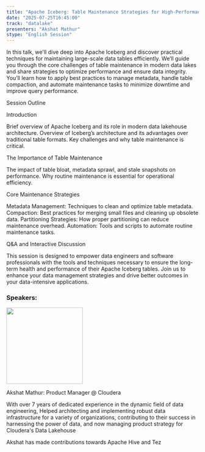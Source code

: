 ```yaml
---
title: "Apache Iceberg: Table Maintenance Strategies for High-Performance Data Lakehouses"
date: "2025-07-25T16:45:00"
track: "datalake"
presenters: "Akshat Mathur"
stype: "English Session"
---
```


In this talk, we'll dive deep into Apache Iceberg and discover practical techniques for maintaining large-scale data tables efficiently. We’ll guide you through the core challenges of table maintenance in modern data lakes and share strategies to optimize performance and ensure data integrity. You’ll learn how to apply best practices to manage metadata, handle table compaction, and automate maintenance tasks to minimize downtime and improve query performance. 

Session Outline

Introduction
 
Brief overview of Apache Iceberg and its role in modern data lakehouse architecture.
 Overview of Iceberg’s architecture and its advantages over traditional table formats.
 Key challenges and why table maintenance is critical.

The Importance of Table Maintenance
 
The impact of table bloat, metadata sprawl, and stale snapshots on performance.
 Why routine maintenance is essential for 
 operational efficiency.

Core Maintenance Strategies

 Metadata Management: Techniques to clean and optimize table metadata.
 Compaction: Best practices for merging small files and cleaning up obsolete data.
 Partitioning Strategies: How proper partitioning can reduce maintenance overhead.
 Automation: Tools and scripts to automate routine maintenance tasks.

Q&A and Interactive Discussion

This session is designed to empower data engineers and software professionals with the tools and techniques necessary to ensure the long-term health and performance of their Apache Iceberg tables. Join us to enhance your data management strategies and drive better outcomes in your data-intensive applications.


### Speakers:


<img src="https://sessionize.com/image/d598-400o400o1-TWRJCfGzVB3ZKDH85a4riC.jpg" width="200" /><br/>

Akshat Mathur: Product Manager @ Cloudera

With over 7 years of dedicated experience in the dynamic field of data engineering, Helped architecting and implementing robust data infrastructure for a variety of organizations, contributing to their success in harnessing the power of data, and now managing product strategy for Cloudera's Data Lakehouse

Akshat has made contributions towards Apache Hive and Tez